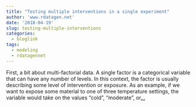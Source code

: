 ```yaml
---
title: "Testing multiple interventions in a single experiment"
author: 'www.rdatagen.net'
date: '2018-04-19'
slug: testing-multiple-interventions
categories:
  - bloglink
tags:
  - modeling
  - rdatagennet
---
```


First, a bit about multi-factorial data. A single factor is a categorical variable that can have any number of levels. In this context, the factor is usually describing some level of intervention or exposure. As an example, if we want to expose some material to one of three temperature settings, the variable would take on the values “cold”, “moderate”, or[... <i class="fas fa-external-link-alt"></i>](https://www.rdatagen.net/post/testing-many-interventions-in-a-single-experiment/)

